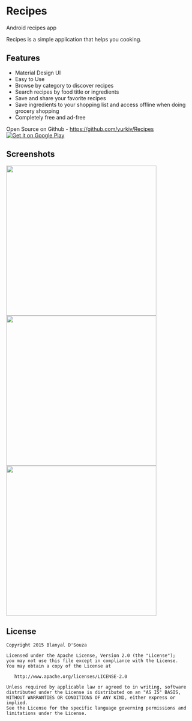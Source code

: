 # Recipes
Android recipes app

Recipes is a simple application that helps you cooking.

Features
-------

- Material Design UI
- Easy to Use
- Browse by category to discover recipes
- Search recipes by food title or ingredients
- Save and share your favorite recipes
- Save ingredients to your shopping list and access offline when doing grocery shopping
- Completely free and ad-free

Open Source on Github - https://github.com/yurkiv/Recipes
<a href="">
  <img alt="Get it on Google Play"
       src="https://developer.android.com/images/brand/en_generic_rgb_wo_60.png" />
</a>



Screenshots
-------

<img src="https://github.com/blanyal/Remindly/blob/master/screenshots/screenshot1.png" width="400">

<img src="https://github.com/blanyal/Remindly/blob/master/screenshots/screenshot2.png" width="400">

<img src="https://github.com/blanyal/Remindly/blob/master/screenshots/screenshot3.png" width="400">

License
-------

    Copyright 2015 Blanyal D'Souza

    Licensed under the Apache License, Version 2.0 (the "License");
    you may not use this file except in compliance with the License.
    You may obtain a copy of the License at

       http://www.apache.org/licenses/LICENSE-2.0

    Unless required by applicable law or agreed to in writing, software
    distributed under the License is distributed on an "AS IS" BASIS,
    WITHOUT WARRANTIES OR CONDITIONS OF ANY KIND, either express or implied.
    See the License for the specific language governing permissions and
    limitations under the License.
